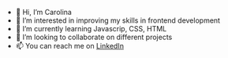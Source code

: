 - 👋 Hi, I’m Carolina
- 👀 I’m interested in improving my skills in frontend development
- 🌱 I’m currently learning Javascrip, CSS, HTML
- 💞️ I’m looking to collaborate on different projects
- 📫 You can reach me on [LinkedIn](www.linkedin.com/in/carolinavelasquezrodriguez)

<!---
Caro-V/Caro-V is a ✨ special ✨ repository because its `README.md` (this file) appears on your GitHub profile.
You can click the Preview link to take a look at your changes.
--->
